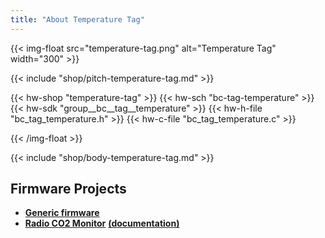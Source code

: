 ```yaml
---
title: "About Temperature Tag"
---
```


{{< img-float src="temperature-tag.png" alt="Temperature Tag" width="300" >}}

{{< include "shop/pitch-temperature-tag.md" >}}

{{< hw-shop "temperature-tag" >}}
{{< hw-sch "bc-tag-temperature" >}}
{{< hw-sdk "group__bc__tag__temperature" >}}
{{< hw-h-file "bc_tag_temperature.h" >}}
{{< hw-c-file "bc_tag_temperature.c" >}}

{{< /img-float >}}

{{< include "shop/body-temperature-tag.md" >}}

## Firmware Projects

* [**Generic firmware**](https://github.com/bigclownlabs/bcf-generic-node/releases)
* [**Radio CO2 Monitor**](https://github.com/bigclownlabs/bcf-radio-co2-monitor/releases) [**(documentation)**](https://www.bigclown.com/doc/projects/wireless-co2-monitor/)
